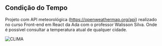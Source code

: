 ## Condição do Tempo
Projeto com API meteorológica (https://openweathermap.org/api) realizado no curso Front-end em React da Ada com o professor Walisson Silva.
Onde é possível consultar a temperatura atual de qualquer cidade.

 




![CLIMA](https://github.com/ElisIrons/condicaoDoTempo/assets/86434261/c9e859de-e166-4953-9286-ae997c057710)
